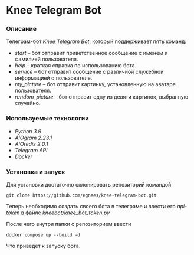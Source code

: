# Knee Telegram Bot #

### Описание ###
Телеграм-бот *Knee Telegram Bot*, который поддерживает пять команд:

- *start* – бот отправит приветственное сообщение с именем и фамилией пользователя.
- *help* – краткая справка по использованию бота.
- *service* – бот отправит сообщение с различной служебной информацией о пользователе.
- *my_picture* – бот отправит картинку, установленную на аватаре пользователя. 
- *random_picture* – бот отправит одну из девяти картинок, выбранную случайно.

### Используемые технологии ###
- *Python 3.9*
- *AIOgram 2.23.1*
- *AIOredis 2.0.1*
- *Telegram API*
- *Docker*

### Установка и запуск ###

Для установки достаточно склонировать репозиторий командой
```
git clone https://github.com/egnees/knee-telegram-bot.git
```

Теперь необходимо создать своего бота в телеграме и ввести его *api-token* в файле *kneebot/knee_bot_token.py*

После чего внутри папки с репозиторием ввести
```
docker compose up --build -d
```

Что приведет к запуску бота.

